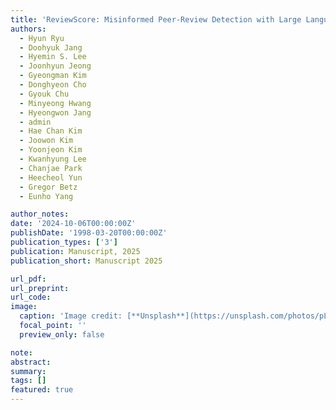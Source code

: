```yaml
---
title: 'ReviewScore: Misinformed Peer-Review Detection with Large Language Models'
authors:
  - Hyun Ryu
  - Doohyuk Jang
  - Hyemin S. Lee
  - Joonhyun Jeong
  - Gyeongman Kim
  - Donghyeon Cho
  - Gyouk Chu
  - Minyeong Hwang
  - Hyeongwon Jang
  - admin
  - Hae Chan Kim
  - Joowon Kim
  - Yoonjeon Kim
  - Kwanhyung Lee
  - Chanjae Park
  - Heecheol Yun
  - Gregor Betz
  - Eunho Yang

author_notes:
date: '2024-10-06T00:00:00Z'
publishDate: '1998-03-20T00:00:00Z'
publication_types: ['3']
publication: Manuscript, 2025
publication_short: Manuscript 2025

url_pdf: 
url_preprint: 
url_code: 
image:
  caption: 'Image credit: [**Unsplash**](https://unsplash.com/photos/pLCdAaMFLTE)'
  focal_point: ''
  preview_only: false

note:
abstract:
summary:
tags: []
featured: true
---
```

